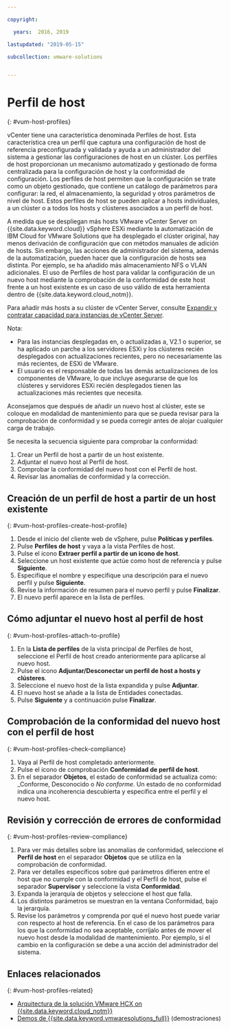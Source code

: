 ```yaml
---

copyright:

  years:  2016, 2019

lastupdated: "2019-05-15"

subcollection: vmware-solutions


---
```


#	Perfil de host
{: #vum-host-profiles}

vCenter tiene una característica denominada Perfiles de host. Esta característica crea un perfil que captura una configuración de host de referencia preconfigurada y validada y ayuda a un administrador del sistema a gestionar las configuraciones de host en un clúster. Los perfiles de host proporcionan un mecanismo automatizado y gestionado de forma centralizada para la configuración de host y la conformidad de configuración. Los perfiles de host permiten que la configuración se trate como un objeto gestionado, que contiene un catálogo de parámetros para configurar: la red, el almacenamiento, la seguridad y otros parámetros de nivel de host. Estos perfiles de host se pueden aplicar a hosts individuales, a un clúster o a todos los hosts y clústeres asociados a un perfil de host.

A medida que se despliegan más hosts VMware vCenter Server on {{site.data.keyword.cloud}} vSphere ESXi mediante la automatización de IBM Cloud for VMware Solutions que ha desplegado el clúster original, hay menos derivación de configuración que con métodos manuales de adición de hosts. Sin embargo, las acciones de administrador del sistema, además de la automatización, pueden hacer que la configuración de hosts sea distinta. Por ejemplo, se ha añadido más almacenamiento NFS o VLAN adicionales. El uso de Perfiles de host para validar la configuración de un nuevo host mediante la comprobación de la conformidad de este host frente a un host existente es un caso de uso válido de esta herramienta dentro de {{site.data.keyword.cloud_notm}}.

Para añadir más hosts a su clúster de vCenter Server, consulte [Expandir y contratar capacidad para instancias de vCenter Server](/docs/services/vmwaresolutions/vcenter?topic=vmware-solutions-vc_addingremovingservers).

Nota:
*	Para las instancias desplegadas en, o actualizadas a, V2.1 o superior, se ha aplicado un parche a los servidores ESXi y los clústeres recién desplegados con actualizaciones recientes, pero no necesariamente las más recientes, de ESXi de VMware.
*	El usuario es el responsable de todas las demás actualizaciones de los componentes de VMware, lo que incluye asegurarse de que los clústeres y servidores ESXi recién desplegados tienen las actualizaciones más recientes que necesita.

Aconsejamos que después de añadir un nuevo host al clúster, este se coloque en modalidad de mantenimiento para que se pueda revisar para la comprobación de conformidad y se pueda corregir antes de alojar cualquier carga de trabajo.

Se necesita la secuencia siguiente para comprobar la conformidad:
1.	Crear un Perfil de host a partir de un host existente.
2.	Adjuntar el nuevo host al Perfil de host.
3.	Comprobar la conformidad del nuevo host con el Perfil de host.
4.	Revisar las anomalías de conformidad y la corrección.

##	Creación de un perfil de host a partir de un host existente
{: #vum-host-profiles-create-host-profile}

1.	Desde el inicio del cliente web de vSphere, pulse **Políticas y perfiles**.
2.	Pulse **Perfiles de host** y vaya a la vista Perfiles de host.
3.	Pulse el icono **Extraer perfil a partir de un icono de host**.
4.	Seleccione un host existente que actúe como host de referencia y pulse **Siguiente**.
5.	Especifique el nombre y especifique una descripción para el nuevo perfil y pulse **Siguiente**.
6.	Revise la información de resumen para el nuevo perfil y pulse **Finalizar**.
7.	El nuevo perfil aparece en la lista de perfiles.

##	Cómo adjuntar el nuevo host al perfil de host
{: #vum-host-profiles-attach-to-profile}

1.	En la **Lista de perfiles** de la vista principal de Perfiles de host, seleccione el Perfil de host creado anteriormente para aplicarse al nuevo host.
2.	Pulse el icono **Adjuntar/Desconectar un perfil de host a hosts y clústeres**.
3.	Seleccione el nuevo host de la lista expandida y pulse **Adjuntar**.
4.	El nuevo host se añade a la lista de Entidades conectadas.
5.	Pulse **Siguiente** y a continuación pulse **Finalizar**.

##	Comprobación de la conformidad del nuevo host con el perfil de host
{: #vum-host-profiles-check-compliance}

1.	Vaya al Perfil de host completado anteriormente.
2.	Pulse el icono de comprobación **Conformidad de perfil de host**.
3.	En el separador **Objetos**, el estado de conformidad se actualiza como: _Conforme, Desconocido o _No conforme_. Un estado de no conformidad indica una incoherencia descubierta y específica entre el perfil y el nuevo host.

##	Revisión y corrección de errores de conformidad
{: #vum-host-profiles-review-compliance}

1. Para ver más detalles sobre las anomalías de conformidad, seleccione el **Perfil de host** en el separador **Objetos** que se utiliza en la comprobación de conformidad.
2. Para ver detalles específicos sobre qué parámetros difieren entre el host que no cumple con la conformidad y el Perfil de host, pulse el separador **Supervisor** y seleccione la vista **Conformidad**.
3. Expanda la jerarquía de objetos y seleccione el host que falla.
4. Los distintos parámetros se muestran en la ventana Conformidad, bajo la jerarquía.
5. Revise los parámetros y comprenda por qué el nuevo host puede variar con respecto al host de referencia. En el caso de los parámetros para los que la conformidad no sea aceptable, corríjalo antes de mover el nuevo host desde la modalidad de mantenimiento. Por ejemplo, si el cambio en la configuración se debe a una acción del administrador del sistema.

## Enlaces relacionados
{: #vum-host-profiles-related}

* [Arquitectura de la solución VMware HCX on {{site.data.keyword.cloud_notm}}](/docs/services/vmwaresolutions/services?topic=vmware-solutions-hcx-archi-intro#hcx-archi-intro)
* [Demos de {{site.data.keyword.vmwaresolutions_full}}](https://www.ibm.com/demos/collection/IBM-Cloud-for-VMware-Solutions/) (demostraciones)
